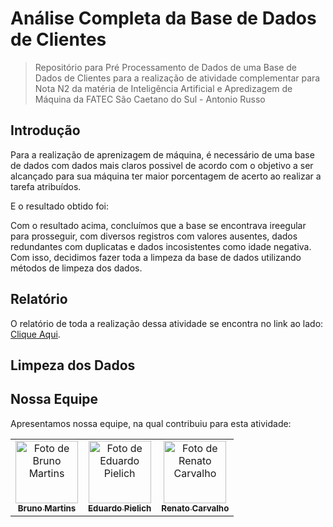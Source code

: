# Análise Completa da Base de Dados de Clientes

> Repositório para Pré Processamento de Dados de uma Base de Dados de Clientes para a realização de atividade complementar para Nota N2 da matéria de Inteligência Artificial e Apredizagem de Máquina da FATEC São Caetano do Sul - Antonio Russo

## Introdução

Para a realização de aprenizagem de máquina, é necessário de uma base de dados com dados mais claros possivel de acordo com o objetivo a ser alcançado para sua máquina ter maior porcentagem de acerto ao realizar a tarefa atribuídos.

E o resultado obtido foi:



Com o resultado acima, concluímos que a base se encontrava ireegular para prosseguir, com diversos registros com valores ausentes, dados redundantes com duplicatas e dados incosistentes como idade negativa. Com isso, decidimos fazer toda a limpeza da base de dados utilizando métodos de limpeza dos dados.

## Relatório
O relatório de toda a realização dessa atividade se encontra no link ao lado: 
<a href="relatorio.ipynb">Clique Aqui</a>.

## Limpeza dos Dados





## Nossa Equipe

Apresentamos nossa equipe, na qual contribuiu para esta atividade:

<table>
  <tr>
  <td align="center">
      <a href="https://github.com/brunocmartins11" title="Bruno Martins">
        <img src="https://avatars.githubusercontent.com/u/101012137?v=4" width="100px;" alt="Foto de Bruno Martins"/><br>
        <sub>
          <b>Bruno Martins</b>
        </sub>
      </a>
    </td>
    <td align="center">
      <a href="https://github.com/Poliester2005" title="Eduardo Pielich">
        <img src="https://avatars.githubusercontent.com/u/107966984?v=4" width="100px;" alt="Foto de Eduardo Pielich"/><br>
        <sub>
          <b>Eduardo Pielich</b>
        </sub>
      </a>
    </td>
    <td align="center">
      <a href="https://github.com/RenatoAC2004" title="Renato Carvalho">
        <img src="https://avatars.githubusercontent.com/u/108144847?v=4" width="100px;" alt="Foto de Renato Carvalho"/><br>
        <sub>
          <b>Renato Carvalho</b>
        </sub>
      </a>
    </td>
  </tr>
</table>